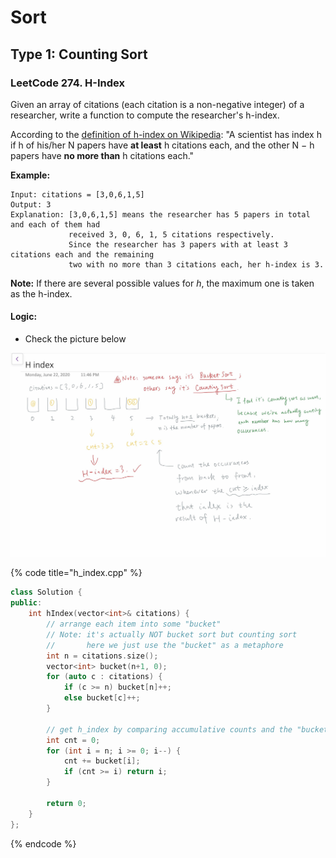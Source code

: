 # Sort

## Type 1: Counting Sort

### LeetCode 274. H-Index

Given an array of citations \(each citation is a non-negative integer\) of a researcher, write a function to compute the researcher's h-index.

According to the [definition of h-index on Wikipedia](https://en.wikipedia.org/wiki/H-index): "A scientist has index h if h of his/her N papers have **at least** h citations each, and the other N − h papers have **no more than** h citations each."

**Example:**

```text
Input: citations = [3,0,6,1,5]
Output: 3 
Explanation: [3,0,6,1,5] means the researcher has 5 papers in total and each of them had 
             received 3, 0, 6, 1, 5 citations respectively. 
             Since the researcher has 3 papers with at least 3 citations each and the remaining 
             two with no more than 3 citations each, her h-index is 3.
```

**Note:** If there are several possible values for _h_, the maximum one is taken as the h-index.

#### Logic:

* Check the picture below

![LeetCode 274. H-index](.gitbook/assets/h_index.jpg)

{% code title="h\_index.cpp" %}
```cpp
class Solution {
public:
    int hIndex(vector<int>& citations) {
        // arrange each item into some "bucket" 
        // Note: it's actually NOT bucket sort but counting sort
        //       here we just use the "bucket" as a metaphore
        int n = citations.size();
        vector<int> bucket(n+1, 0);
        for (auto c : citations) {
            if (c >= n) bucket[n]++;
            else bucket[c]++;
        }
        
        // get h_index by comparing accumulative counts and the "bucket" id
        int cnt = 0;
        for (int i = n; i >= 0; i--) {
            cnt += bucket[i];
            if (cnt >= i) return i;
        }
        
        return 0;
    }
};
```
{% endcode %}

